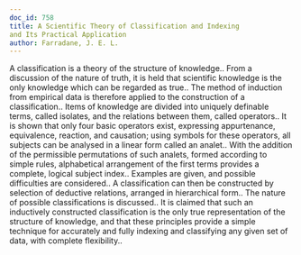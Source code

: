 ```yaml
---
doc_id: 758
title: A Scientific Theory of Classification and Indexing 
and Its Practical Application
author: Farradane, J. E. L.
---
```


A classification is a theory of the structure of knowledge.. From a 
discussion of the nature of truth, it is held that scientific knowledge is the 
only knowledge which can be regarded as true.. The method of induction from 
empirical data is therefore applied to the construction of a classification..
Items of knowledge are divided into uniquely definable terms, called isolates,
and the relations between them, called operators.. It is shown that only four
basic operators exist, expressing appurtenance, equivalence, reaction, and
causation; using symbols for these operators, all subjects can be analysed in a
linear form called an analet.. With the addition of the permissible permutations
of such analets, formed according to simple rules, alphabetical arrangement of 
the first terms provides a complete, logical subject index.. Examples are given,
and possible difficulties are considered.. A classification can then be
constructed by selection of deductive relations, arranged in hierarchical form..
The nature of possible classifications is discussed.. It is claimed that such an
inductively constructed classification is the only true representation of the
structure of knowledge, and that these principles provide a simple technique
for accurately and fully indexing and classifying any given set of data, with
complete flexibility..
